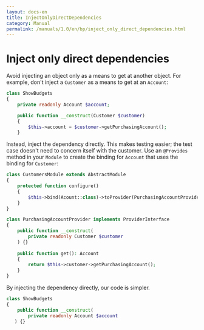 ```yaml
---
layout: docs-en
title: InjectOnlyDirectDependencies
category: Manual
permalink: /manuals/1.0/en/bp/inject_only_direct_dependencies.html
---
```

# Inject only direct dependencies

Avoid injecting an object only as a means to get at another object. For example,
don't inject a `Customer` as a means to get at an `Account`:

```php
class ShowBudgets
{
    private readonly Account $account;

    public function __construct(Customer $customer)
    {
        $this->account = $customer->getPurchasingAccount();
    }
```

Instead, inject the dependency directly. This makes testing easier; the test
case doesn't need to concern itself with the customer. Use an `@Provides` method
in your `Module` to create the binding for `Account` that uses the binding for
`Customer`:

```php
class CustomersModule extends AbstractModule
{
    protected function configure()
    {
        $this->bind(Acount::class)->toProvider(PurchasingAccountProvider::class);
    }
}

class PurchasingAccountProvider implements ProviderInterface
{
    public function __construct(
        private readonly Customer $customer
    ) {}
    
    public function get(): Account
    {
        return $this->customer->getPurchasingAccount();
    }
}
```

By injecting the dependency directly, our code is simpler.

```php
class ShowBudgets
{
    public function __construct(
        private readonly Account $account
   ) {}
```
